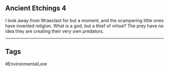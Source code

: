 ## Ancient Etchings 4
I look away from Wraeclast for but a moment, and the scampering little ones have invented religion. What is a god, but a thief of virtue? The prey have no idea they are creating their very own predators.

---
## Tags
#EnvironmentalLore 